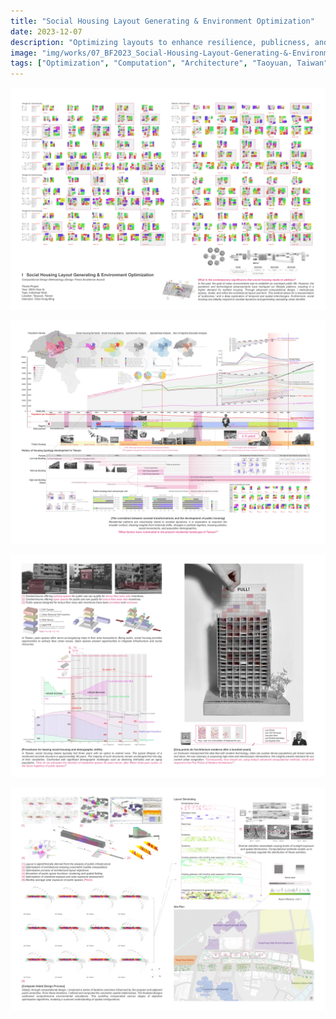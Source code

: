 ```yaml
---
title: "Social Housing Layout Generating & Environment Optimization"
date: 2023-12-07
description: "Optimizing layouts to enhance resilience, publicness, and adaptability within evolving urban environments."
image: "img/works/07_BF2023_Social-Housing-Layout-Generating-&-Environment-Optimization/cover.webp"
tags: ["Optimization", "Computation", "Architecture", "Taoyuan, Taiwan"]
---
```


![image](img/works/07_BF2023_Social-Housing-Layout-Generating-&-Environment-Optimization/MIT-Layout-Generating-&-Environment-Optimization-as-Design-Progress-01.webp)

![image](img/works/07_BF2023_Social-Housing-Layout-Generating-&-Environment-Optimization/MIT-Layout-Generating-&-Environment-Optimization-as-Design-Progress-02.webp)

![image](img/works/07_BF2023_Social-Housing-Layout-Generating-&-Environment-Optimization/MIT-Layout-Generating-&-Environment-Optimization-as-Design-Progress-03.webp)

![image](img/works/07_BF2023_Social-Housing-Layout-Generating-&-Environment-Optimization/MIT-Layout-Generating-&-Environment-Optimization-as-Design-Progress-04.webp)


